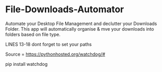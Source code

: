 # File-Downloads-Automator

Automate your Desktop File Management and declutter your Downloads Folder. This app will automatically organise & mve your downloads into folders based on file type.

LINES 13-18 dont forget to set your paths

Source = https://pythonhosted.org/watchdog/#

pip install watchdog

